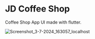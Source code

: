 # JD Coffee Shop
Coffee Shop App UI made with flutter.

![Screenshot_3-7-2024_163057_localhost](https://github.com/jpdoshi/coffee_shop_app/assets/122164427/2544b883-9a63-42da-8be6-8984255faa01)
